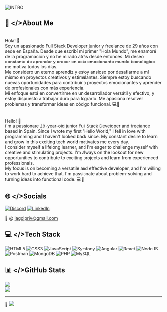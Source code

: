 ![INTRO](https://codespaceacademy.com/wp-content/uploads/2021/09/codespace.png)

## 💫 </>About Me
<br>Hola! 👋
<br>Soy un apasionado Full Stack Developer junior y freelance de 29 años con sede en España. Desde que escribí mi primer "Hola Mundo", me enamoré de la programación y no he mirado atrás desde entonces. Mi deseo constante de aprender y crecer en este emocionante mundo tecnológico me motiva todos los días.
<br>Me considero un eterno aprendiz y estoy ansioso por desafiarme a mí mismo en proyectos creativos y estimulantes. Siempre estoy buscando nuevas oportunidades para contribuir a proyectos emocionantes y aprender de profesionales con más experiencia.
<br>Mi enfoque está en convertirme en un desarrollador versátil y efectivo, y estoy dispuesto a trabajar duro para lograrlo. Me apasiona resolver problemas y transformar ideas en código funcional. 💻🚀
 
<br>Hello! 👋
<br>I'm a passionate 29-year-old junior Full Stack Developer and freelance based in Spain. Since I wrote my first "Hello World," I fell in love with programming and I haven't looked back since. My constant desire to learn and grow in this exciting tech world motivates me every day.
<br>I consider myself a lifelong learner, and I'm eager to challenge myself with creative and stimulating projects. I'm always on the lookout for new opportunities to contribute to exciting projects and learn from experienced professionals.
<br>My focus is on becoming a versatile and effective developer, and I'm willing to work hard to achieve that. I'm passionate about problem-solving and turning ideas into functional code. 💻🚀

## 🌐 </>Socials
[![Discord](https://img.shields.io/badge/Discord-%237289DA.svg?logo=discord&logoColor=white)](https://discord.gg/iagolpriv) [![LinkedIn](https://img.shields.io/badge/LinkedIn-%230077B5.svg?logo=linkedin&logoColor=white)](https://linkedin.com/in/iagolpriv)

💬 @ iagolpriv@gmail.com

## 💻 </>Tech Stack
![HTML5](https://img.shields.io/badge/html5-%23E34F26.svg?style=for-the-badge&logo=html5&logoColor=white) ![CSS3](https://img.shields.io/badge/css3-%231572B6.svg?style=for-the-badge&logo=css3&logoColor=white) ![JavaScript](https://img.shields.io/badge/javascript-%23323330.svg?style=for-the-badge&logo=javascript&logoColor=%23F7DF1E) ![Symfony](https://img.shields.io/badge/symfony-%23000000.svg?style=for-the-badge&logo=symfony&logoColor=white) ![Angular](https://img.shields.io/badge/angular-%23DD0031.svg?style=for-the-badge&logo=angular&logoColor=white) ![React](https://img.shields.io/badge/react-%2320232a.svg?style=for-the-badge&logo=react&logoColor=%2361DAFB) ![NodeJS](https://img.shields.io/badge/node.js-6DA55F?style=for-the-badge&logo=node.js&logoColor=white) ![Postman](https://img.shields.io/badge/Postman-FF6C37?style=for-the-badge&logo=postman&logoColor=white) ![MongoDB](https://img.shields.io/badge/MongoDB-%234ea94b.svg?style=for-the-badge&logo=mongodb&logoColor=white) ![PHP](https://img.shields.io/badge/php-%23777BB4.svg?style=for-the-badge&logo=php&logoColor=white) ![MySQL](https://img.shields.io/badge/mysql-%2300000f.svg?style=for-the-badge&logo=mysql&logoColor=white)

## 📊 </>GitHub Stats
![](https://github-contributor-stats.vercel.app/api?username=iagolpriv&limit=5&theme=dracula&combine_all_yearly_contributions=true)<br/>
![](https://github-readme-stats.vercel.app/api/top-langs/?username=iagolpriv&theme=synthwave&hide_border=false&include_all_commits=false&count_private=false&layout=compact)</br>

---
👀 [![](https://visitcount.itsvg.in/api?id=iagolpriv&icon=7&color=6)](https://visitcount.itsvg.in)
